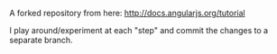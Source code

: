 A forked repository from here: http://docs.angularjs.org/tutorial

I play around/experiment at each "step" and commit the changes to a separate branch.
